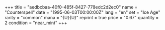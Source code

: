 +++
title = "aedbcbaa-40f0-485f-8427-778edc2d2ec0"
name = "Counterspell"
date = "1995-06-03T00:00:00Z"
lang = "en"
set = "Ice Age"
rarity = "common"
mana = "{U}{U}"
reprint = true
price = "0.67"
quantity = 2
condition = "near_mint"
+++
